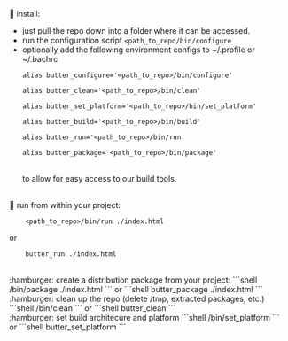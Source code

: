 :hamburger: install:
  * just pull the repo down into a folder where it can be accessed.
  * run the configuration script ```<path_to_repo/bin/configure```
  * optionally add the following environment configs to ~/.profile or ~/.bachrc<br/>
	```shell    
    alias butter_configure='<path_to_repo>/bin/configure'

    alias butter_clean='<path_to_repo>/bin/clean'

    alias butter_set_platform='<path_to_repo>/bin/set_platform'

    alias butter_build='<path_to_repo>/bin/build'

    alias butter_run='<path_to_repo>/bin/run'

    alias butter_package='<path_to_repo>/bin/package'
	```
    <br/>to allow for easy access to our build tools.
<br/><br/>

:hamburger: run from within your project:
```shell
    <path_to_repo>/bin/run ./index.html
```
or
```shell
    butter_run ./index.html
```
<br/>
:hamburger: create a distribution package from your project:
```shell
   <path_to_repo>/bin/package ./index.html
```
or
```shell
   butter_package ./index.html
```
<br/>
:hamburger: clean up the repo (delete /tmp, extracted packages, etc.)
```shell
   <path_to_repo>/bin/clean
```
or
```shell
   butter_clean
```
<br/>
:hamburger: set build architecure and platform
```shell
   <path_to_repo>/bin/set_platform <OS> <ARCHITECTURE>
```
or
```shell
   butter_set_platform <OS> <ARCHITECTURE>
```
<br/><br/>
